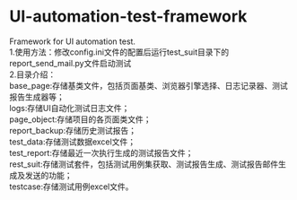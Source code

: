 # UI-automation-test-framework
Framework for UI automation test.  
1.使用方法：修改config.ini文件的配置后运行test_suit目录下的report_send_mail.py文件启动测试  
2.目录介绍：  
    base_page:存储基类文件，包括页面基类、浏览器引擎选择、日志记录器、测试报告生成器等；  
    logs:存储UI自动化测试日志文件；  
    page_object:存储项目的各页面类文件；  
    report_backup:存储历史测试报告；  
    test_data:存储测试数据excel文件；  
    test_report:存储最近一次执行生成的测试报告文件；  
    rest_suit:存储测试套件，包括测试用例集获取、测试报告生成、测试报告邮件生成及发送的功能；  
    testcase:存储测试用例excel文件。  
